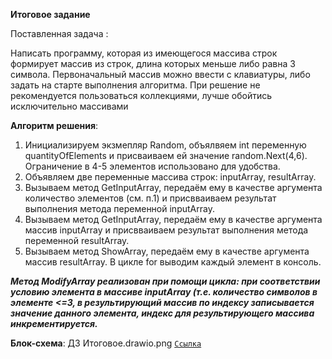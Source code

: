 **Итоговое задание**

Поставленная задача :

Написать программу, которая из имеющегося массива строк формирует массив из строк, длина которых 
меньше либо равна 3 символа. Первоначальный массив можно ввести с клавиатуры, либо задать на старте выполнения алгоритма. При решение не рекомендуется пользоваться коллекциями, лучше обойтись исключительно массивами


**Алгоритм решения**:

1. Инициализируем экзмепляр Random, объялвяем int переменную quantityOfElements и присваиваем ей значение random.Next(4,6). 
Ограничение в 4-5 элементов использовано для удобства.  
2. Объявляем две переменные массива строк: inputArray, resultArray.
3. Вызываем метод GetInputArray, передаём ему в качестве аргумента количество элементов (см. п.1) и присвваиваем результат  выполнения метода переменной inputArray.
4. Вызываем метод GetInputArray, передаём ему в качестве аргумента массив inputArray и присвваиваем результат  выполнения метода переменной resultArray.
5. Вызываем метод ShowArray, передаём ему в качестве аргумента массив resultArray. В цикле for выводим каждый элемент в консоль.

***Метод ModifyArray реализован при помощи цикла: при соответствии условию элемента в массиве inputArray (т.е. количество символов в элементе <=3, в результирующий массив по индексу записывается значение данного элемента, индекс для результирующего массива инкрементируется.***

**Блок-схема**: ДЗ Итоговое.drawio.png <code>[Ссылка](адрес "https://github.com/HoroshoNaVolge/EKozlov.FinalTestWork/blob/master/EKozlov.FinalTestWork/%D0%91%D0%BB%D0%BE%D0%BA-%D0%A1%D1%85%D0%B5%D0%BC%D0%B0.%D0%94%D0%97%20%D0%98%D1%82%D0%BE%D0%B3%D0%BE%D0%B2%D0%BE%D0%B5.drawio.png.")
</code>